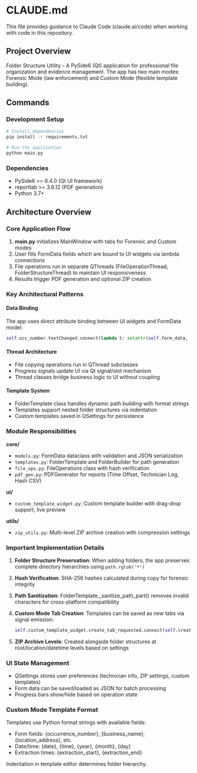 # CLAUDE.md

This file provides guidance to Claude Code (claude.ai/code) when working with code in this repository.

## Project Overview

Folder Structure Utility - A PySide6 (Qt) application for professional file organization and evidence management. The app has two main modes: Forensic Mode (law enforcement) and Custom Mode (flexible template building).

## Commands

### Development Setup
```bash
# Install dependencies
pip install -r requirements.txt

# Run the application
python main.py
```

### Dependencies
- PySide6 >= 6.4.0 (Qt UI framework)
- reportlab >= 3.6.12 (PDF generation)
- Python 3.7+

## Architecture Overview

### Core Application Flow
1. **main.py** initializes MainWindow with tabs for Forensic and Custom modes
2. User fills FormData fields which are bound to UI widgets via lambda connections
3. File operations run in separate QThreads (FileOperationThread, FolderStructureThread) to maintain UI responsiveness
4. Results trigger PDF generation and optional ZIP creation

### Key Architectural Patterns

#### Data Binding
The app uses direct attribute binding between UI widgets and FormData model:
```python
self.occ_number.textChanged.connect(lambda t: setattr(self.form_data, 'occurrence_number', t))
```

#### Thread Architecture
- File copying operations run in QThread subclasses
- Progress signals update UI via Qt signal/slot mechanism
- Thread classes bridge business logic to UI without coupling

#### Template System
- FolderTemplate class handles dynamic path building with format strings
- Templates support nested folder structures via indentation
- Custom templates saved in QSettings for persistence

### Module Responsibilities

**core/**
- `models.py`: FormData dataclass with validation and JSON serialization
- `templates.py`: FolderTemplate and FolderBuilder for path generation
- `file_ops.py`: FileOperations class with hash verification
- `pdf_gen.py`: PDFGenerator for reports (Time Offset, Technician Log, Hash CSV)

**ui/**
- `custom_template_widget.py`: Custom template builder with drag-drop support, live preview

**utils/**
- `zip_utils.py`: Multi-level ZIP archive creation with compression settings

### Important Implementation Details

1. **Folder Structure Preservation**: When adding folders, the app preserves complete directory hierarchies using `path.rglob('*')`

2. **Hash Verification**: SHA-256 hashes calculated during copy for forensic integrity

3. **Path Sanitization**: FolderTemplate._sanitize_path_part() removes invalid characters for cross-platform compatibility

4. **Custom Mode Tab Creation**: Templates can be saved as new tabs via signal emission:
   ```python
   self.custom_template_widget.create_tab_requested.connect(self.create_custom_tab)
   ```

5. **ZIP Archive Levels**: Created alongside folder structures at root/location/datetime levels based on settings

### UI State Management
- QSettings stores user preferences (technician info, ZIP settings, custom templates)
- Form data can be saved/loaded as JSON for batch processing
- Progress bars show/hide based on operation state

### Custom Mode Template Format
Templates use Python format strings with available fields:
- Form fields: {occurrence_number}, {business_name}, {location_address}, etc.
- Date/time: {date}, {time}, {year}, {month}, {day}
- Extraction times: {extraction_start}, {extraction_end}

Indentation in template editor determines folder hierarchy.